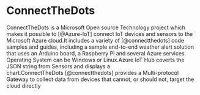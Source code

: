 ConnectTheDots
==============

ConnectTheDots is a Microsoft Open source Technology project which makes
it possible to [@Azure-IoT] connect IoT devices and sensors to the
Microsoft Azure cloud.It includes a variety of [@connectthedots] code
samples and guides, including a sample end-to-end weather alert solution
that uses an Arduino board, a Raspberry Pi and several Azure services.
Operating System can be Windows or Linux.Azure IoT Hub coverts the JSON
string from Sensors and displays a
chart.ConnectTheDots [@connectthedots] provides a Multi-protocol Gateway
to collect data from devices that cannot, or should not, target the
cloud directly
